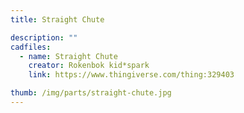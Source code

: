 ```yaml
---
title: Straight Chute

description: ""
cadfiles:
  - name: Straight Chute
    creator: Rokenbok kid*spark
    link: https://www.thingiverse.com/thing:329403

thumb: /img/parts/straight-chute.jpg
---
```

